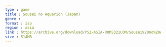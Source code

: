 ```yaml
---
type : game
title : Sousei no Aquarion (Japan)
genre : 
format : iso
region : asia
link : https://archive.org/download/PS2-ASIA-ROMS321COM/Sousei%20no%20Aquarion%20%28Japan%29.7z
size : 514MB
---
```

